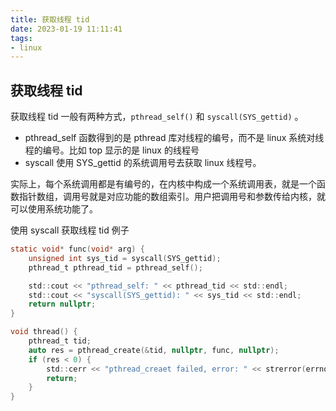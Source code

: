 ```yaml
---
title: 获取线程 tid
date: 2023-01-19 11:11:41
tags:
- linux
---
```


## 获取线程 tid

获取线程 tid 一般有两种方式，`pthread_self()` 和 `syscall(SYS_gettid)` 。

- pthread_self 函数得到的是 pthread 库对线程的编号，而不是 linux 系统对线程的编号。比如 top 显示的是 linux 的线程号
- syscall 使用 SYS_gettid 的系统调用号去获取 linux 线程号。

实际上，每个系统调用都是有编号的，在内核中构成一个系统调用表，就是一个函数指针数组，调用号就是对应功能的数组索引。用户把调用号和参数传给内核，就可以使用系统功能了。

使用 syscall 获取线程 tid 例子

```c
static void* func(void* arg) {
    unsigned int sys_tid = syscall(SYS_gettid);
    pthread_t pthread_tid = pthread_self();

    std::cout << "pthread_self: " << pthread_tid << std::endl;
    std::cout << "syscall(SYS_gettid): " << sys_tid << std::endl;
    return nullptr;
}

void thread() {
    pthread_t tid;
    auto res = pthread_create(&tid, nullptr, func, nullptr);
    if (res < 0) {
        std::cerr << "pthread_creaet failed, error: " << strerror(errno) << std::endl;
        return;
    }
}
```

